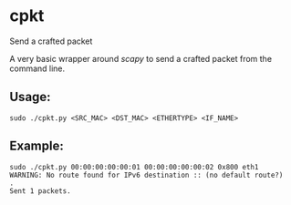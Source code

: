 # cpkt
Send a crafted packet

A very basic wrapper around *scapy* to send a crafted packet from the command line.

## Usage:
```
sudo ./cpkt.py <SRC_MAC> <DST_MAC> <ETHERTYPE> <IF_NAME>
```

## Example:
```
sudo ./cpkt.py 00:00:00:00:00:01 00:00:00:00:00:02 0x800 eth1
WARNING: No route found for IPv6 destination :: (no default route?)
.
Sent 1 packets.
```
